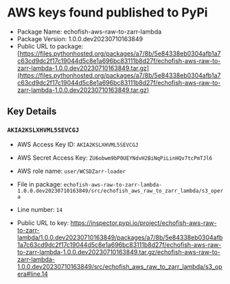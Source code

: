 # AWS keys found published to PyPi

* Package Name: echofish-aws-raw-to-zarr-lambda
* Package Version: 1.0.0.dev20230710163849
* Public URL to package: [https://files.pythonhosted.org/packages/a7/8b/5e84338eb0304afb1a7c63cd9dc2f17c19044d5c8e1a696bc83111b8d27f/echofish-aws-raw-to-zarr-lambda-1.0.0.dev20230710163849.tar.gz](https://files.pythonhosted.org/packages/a7/8b/5e84338eb0304afb1a7c63cd9dc2f17c19044d5c8e1a696bc83111b8d27f/echofish-aws-raw-to-zarr-lambda-1.0.0.dev20230710163849.tar.gz)

## Key Details

### `AKIA2KSLXHVML5SEVCGJ`

* AWS Access Key ID: `AKIA2KSLXHVML5SEVCGJ`
* AWS Secret Access Key: `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` 
* AWS role name: `user/WCSDZarr-loader`
* File in package: `echofish-aws-raw-to-zarr-lambda-1.0.0.dev20230710163849/src/echofish_aws_raw_to_zarr_lambda/s3_opera`
* Line number: `14`

* Public URL to key: https://inspector.pypi.io/project/echofish-aws-raw-to-zarr-lambda/1.0.0.dev20230710163849/packages/a7/8b/5e84338eb0304afb1a7c63cd9dc2f17c19044d5c8e1a696bc83111b8d27f/echofish-aws-raw-to-zarr-lambda-1.0.0.dev20230710163849.tar.gz/echofish-aws-raw-to-zarr-lambda-1.0.0.dev20230710163849/src/echofish_aws_raw_to_zarr_lambda/s3_opera#line.14


